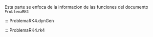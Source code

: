Esta parte se enfoca de la informacion de las funciones del documento `ProblemaRK4`


::: ProblemaRK4.dynGen


::: ProblemaRK4.rk4
